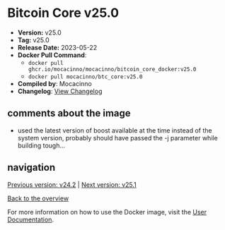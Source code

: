 # Bitcoin Core v25.0

- **Version:** v25.0
- **Tag:** v25.0
- **Release Date:** 2023-05-22
- **Docker Pull Command**:
  - `docker pull ghcr.io/mocacinno/mocacinno/bitcoin_core_docker:v25.0`
  - `docker pull mocacinno/btc_core:v25.0`
- **Compiled by**: Mocacinno
- **Changelog**: [View Changelog](https://github.com/bitcoin/bitcoin/blob/v25.0/doc/release-notes.md)

## comments about the image

- used the latest version of boost available at the time instead of the system version, probably should have passed the -j parameter while building tough...

## navigation

[Previous version: v24.2](./v24.2.md) | [Next version: v25.1](./v25.1.md)

[Back to the overview](./Readme.md)

For more information on how to use the Docker image, visit the [User Documentation](../userdocs/Readme.md).
